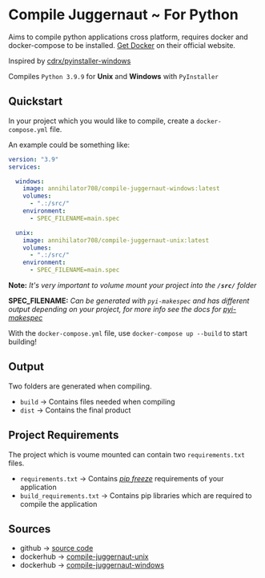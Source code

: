 # Compile Juggernaut ~ For Python
Aims to compile python applications cross platform, requires docker and docker-compose to be installed. [Get Docker](https://docs.docker.com/get-docker/) on their official website.

Inspired by [cdrx/pyinstaller-windows](https://hub.docker.com/r/cdrx/pyinstaller-windows)

Compiles `Python 3.9.9` for **Unix** and **Windows** with `PyInstaller`

## Quickstart

In your project which you would like to compile, create a `docker-compose.yml` file. 

An example could be something like:
```yml
version: "3.9"
services:

  windows:
    image: annihilator708/compile-juggernaut-windows:latest
    volumes:
      - ".:/src/"
    environment:
      - SPEC_FILENAME=main.spec

  unix:
    image: annihilator708/compile-juggernaut-unix:latest
    volumes:
      - ".:/src/"
    environment:
      - SPEC_FILENAME=main.spec
```
**Note:** *It's very important to volume mount your project into the* ***`/src/`*** *folder*

**SPEC_FILENAME:** *Can be generated with `pyi-makespec` and has different output depending on your project, for more info see the docs for [pyi-makespec](https://pyinstaller.org/en/stable/man/pyi-makespec.html)*

With the `docker-compose.yml` file, use `docker-compose up --build` to start building!

## Output

Two folders are generated when compiling.
- `build` -> Contains files needed when compiling
- `dist` -> Contains the final product

## Project Requirements

The project which is voume mounted can contain two `requirements.txt` files.
- `requirements.txt` -> Contains *[pip freeze](https://pip.pypa.io/en/stable/cli/pip_freeze/https://pip.pypa.io/en/stable/cli/pip_freeze/)* requirements of your application
- `build_requirements.txt` -> Contains pip libraries which are required to compile the application

## Sources
- github -> [source code](https://github.com/0x78f1935/compile-juggernaut)
- dockerhub -> [compile-juggernaut-unix](https://hub.docker.com/repository/docker/annihilator708/compile-juggernaut-unix)
- dockerhub -> [compile-juggernaut-windows](https://hub.docker.com/repository/docker/annihilator708/compile-juggernaut-windows)